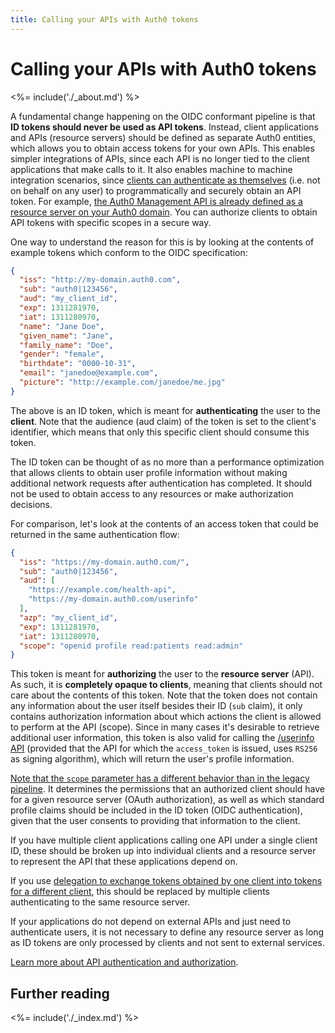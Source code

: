 ```yaml
---
title: Calling your APIs with Auth0 tokens
---
```


Calling your APIs with Auth0 tokens
===================================

<%= include('./_about.md') %>

A fundamental change happening on the OIDC conformant pipeline is that
**ID tokens should never be used as API tokens**. Instead, client
applications and APIs (resource servers) should be defined as separate
Auth0 entities, which allows you to obtain access tokens for your own APIs.
This enables simpler integrations of APIs, since each
API is no longer tied to the client applications that make calls to it.
It also enables machine to machine integration scenarios, since [clients
can authenticate as themselves](/api-auth/grant/client-credentials) (i.e. not on behalf on any user) to
programmatically and securely obtain an API token. For example, [the
Auth0 Management API is already defined as a resource server on your
Auth0 domain](${manage_url}/#/apis/management/settings). You
can authorize clients to obtain API tokens with specific scopes in a
secure way.

One way to understand the reason for this is by looking at the contents
of example tokens which conform to the OIDC specification:

```json
{
  "iss": "http://my-domain.auth0.com",
  "sub": "auth0|123456",
  "aud": "my_client_id",
  "exp": 1311281970,
  "iat": 1311280970,
  "name": "Jane Doe",
  "given_name": "Jane",
  "family_name": "Doe",
  "gender": "female",
  "birthdate": "0000-10-31",
  "email": "janedoe@example.com",
  "picture": "http://example.com/janedoe/me.jpg"
}
```

The above is an ID token, which is meant for **authenticating** the user
to the **client**. Note that the audience (aud claim) of the token is
set to the client's identifier, which means that only this specific
client should consume this token.

The ID token can be thought of as no more than a performance
optimization that allows clients to obtain user profile information
without making additional network requests after authentication has
completed. It should not be used to obtain access to any resources or
make authorization decisions.

For comparison, let's look at the contents of an access token that could
be returned in the same authentication flow:

```json
{
  "iss": "https://my-domain.auth0.com/",
  "sub": "auth0|123456",
  "aud": [
    "https://example.com/health-api",
    "https://my-domain.auth0.com/userinfo"
  ],
  "azp": "my_client_id",
  "exp": 1311281970,
  "iat": 1311280970,
  "scope": "openid profile read:patients read:admin"
}
```

This token is meant for **authorizing** the user to the **resource
server** (API). As such, it is **completely opaque to clients**, meaning
that clients should not care about the contents of this token. Note that
the token does not contain any information about the user itself besides
their ID (`sub` claim), it only contains authorization information about
which actions the client is allowed to perform at the API (scope). Since
in many cases it's desirable to retrieve additional user information, this token is also valid for calling the [/userinfo API](/api/authentication#get-user-info) (provided that the API for which the `access_token` is issued, uses `RS256` as signing algorithm), which will return the user's profile information.

[Note that the `scope` parameter has a different behavior than in the legacy pipeline](/api-auth/tutorials/adoption/scope-custom-claims).
It determines the permissions that an authorized client should have for
a given resource server (OAuth authorization), as well as which standard
profile claims should be included in the ID token (OIDC authentication),
given that the user consents to providing that information to the
client.

If you have multiple client applications calling one API under a single
client ID, these should be broken up into individual clients and a
resource server to represent the API that these applications depend on.

If you use [delegation to exchange tokens obtained by one client into
tokens for a different client](/tokens/delegation), this should be
replaced by multiple clients authenticating to the same resource server.

If your applications do not depend on external APIs and just need to
authenticate users, it is not necessary to define any resource server as
long as ID tokens are only processed by clients and not sent to external
services.

[Learn more about API authentication and
authorization](/api-auth).

## Further reading

<%= include('./_index.md') %>
